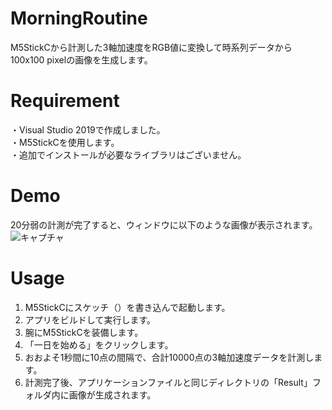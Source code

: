 # MorningRoutine
M5StickCから計測した3軸加速度をRGB値に変換して時系列データから100x100 pixelの画像を生成します。

# Requirement
・Visual Studio 2019で作成しました。  
・M5StickCを使用します。  
・追加でインストールが必要なライブラリはございません。

# Demo
20分弱の計測が完了すると、ウィンドウに以下のような画像が表示されます。
![キャプチャ](https://user-images.githubusercontent.com/52129472/134017784-e34020b7-9661-4142-bb42-2f31d86ece64.JPG)

# Usage
1. M5StickCにスケッチ（）を書き込んで起動します。
2. アプリをビルドして実行します。
3. 腕にM5StickCを装備します。
4. 「一日を始める」をクリックします。
5. おおよそ1秒間に10点の間隔で、合計10000点の3軸加速度データを計測します。
6. 計測完了後、アプリケーションファイルと同じディレクトリの「Result」フォルダ内に画像が生成されます。
